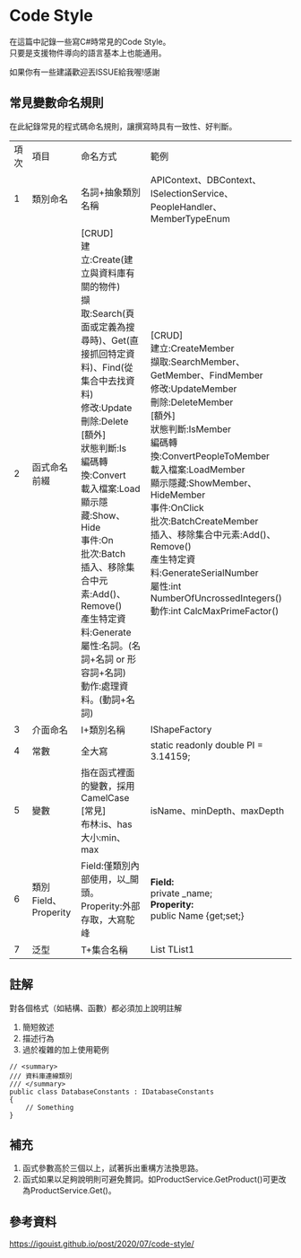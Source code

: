 # Code Style
在這篇中記錄一些寫C#時常見的Code Style。  
只要是支援物件導向的語言基本上也能通用。

如果你有一些建議歡迎丟ISSUE給我喔!感謝

## 常見變數命名規則
在此紀錄常見的程式碼命名規則，讓撰寫時具有一致性、好判斷。

<table>
  <tr>
    <td>項次</td>
    <td>項目</td>
    <td>命名方式</td>
    <td>範例</td>
  </tr>
  <tr>
    <td>1</td>
    <td>類別命名</td>
    <td>名詞+抽象類別名稱</td>
    <td>APIContext、DBContext、ISelectionService、PeopleHandler、MemberTypeEnum</td>
   </tr>
     <tr>
    <td>2</td>
    <td>函式命名前綴</td>
    <td>
      [CRUD]<br>
      建立:Create(建立與資料庫有關的物件)<br>
      擷取:Search(頁面或定義為搜尋時)、Get(直接抓回特定資料)、Find(從集合中去找資料)<br>
      修改:Update<br>
      刪除:Delete<br>
      [額外]<br>
      狀態判斷:Is<br>
      編碼轉換:Convert<br>
      載入檔案:Load<br>
      顯示隱藏:Show、Hide<br>
      事件:On<br>
      批次:Batch<br>
      插入、移除集合中元素:Add()、Remove()<br>
      產生特定資料:Generate<br>
      屬性:名詞。(名詞+名詞 or 形容詞+名詞)<br>
      動作:處理資料。(動詞+名詞)<br>
     </td>
     <td>
      [CRUD]<br>
      建立:CreateMember<br>
      擷取:SearchMember、GetMember、FindMember<br>
      修改:UpdateMember<br>
      刪除:DeleteMember<br>
      [額外]<br>
      狀態判斷:IsMember<br>
      編碼轉換:ConvertPeopleToMember<br>
      載入檔案:LoadMember<br>
      顯示隱藏:ShowMember、HideMember<br>
      事件:OnClick<br>
      批次:BatchCreateMember<br>
      插入、移除集合中元素:Add()、Remove()<br>
      產生特定資料:GenerateSerialNumber<br>
      屬性:int NumberOfUncrossedIntegers()<br>
      動作:int CalcMaxPrimeFactor()<br>
   </td>
   </tr>
   <tr>
    <td>3</td>
    <td>介面命名</td>
    <td>I+類別名稱</td>
    <td>IShapeFactory</td>
   </tr>
   <tr>
    <td>4</td>
    <td>常數</td>
    <td>全大寫</td>
    <td>static readonly double PI = 3.14159;</td>
   </tr>
  <tr>
    <td>5</td>
    <td>
      變數
    </td>
    <td>
      指在函式裡面的變數，採用CamelCase<br>
      [常見]<br>
      布林:is、has<br>
      大小:min、max<br></td>
    <td>
      isName、minDepth、maxDepth
    </td>
   </tr>
  <tr>
    <td>6</td>
    <td>
      類別Field、Properity
    </td>
    <td>
      Field:僅類別內部使用，以_開頭。<br>
      Properity:外部存取，大寫駝峰<br>
    <td>
      <b>Field:</b><br>
      private _name;<br>
      <b>Properity:</b><br>
      public Name {get;set;}<br>
    </td>
   </tr>
   <tr>
    <td>7</td>
    <td>
      泛型
    </td>
    <td>
      T+集合名稱
    <td>
      List<T> TList1
    </td>
   </tr>
</table>

## 註解
對各個格式（如結構、函數）都必須加上說明註解  
1. 簡短敘述
2. 描述行為
3. 過於複雜的加上使用範例
```
// <summary>
/// 資料庫連線類別
/// </summary>
public class DatabaseConstants : IDatabaseConstants
{
    // Something
}
```
## 補充
1. 函式參數高於三個以上，試著拆出重構方法換思路。  
2. 函式如果以足夠說明則可避免贅詞。如ProductService.GetProduct()可更改為ProductService.Get()。  

## 參考資料
https://igouist.github.io/post/2020/07/code-style/
